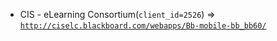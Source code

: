  - CIS - eLearning Consortium(`client_id=2526`) => [`http://ciselc.blackboard.com/webapps/Bb-mobile-bb_bb60/`](http://ciselc.blackboard.com/webapps/Bb-mobile-bb_bb60/)
